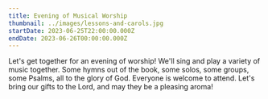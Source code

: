 ```yaml
---
title: Evening of Musical Worship
thumbnail: ../images/lessons-and-carols.jpg
startDate: 2023-06-25T22:00:00.000Z
endDate: 2023-06-26T00:00:00.000Z
---
```


Let's get together for an evening of worship! We'll sing and play a variety of music together. Some hymns out of the book, some solos, some groups, some Psalms, all to the glory of
God. Everyone is welcome to attend. Let's bring our gifts to the Lord, and may they be a pleasing aroma!
